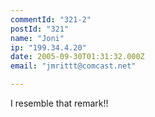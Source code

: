 ```yaml
---
commentId: "321-2"
postId: "321"
name: "Joni"
ip: "199.34.4.20"
date: 2005-09-30T01:31:32.000Z
email: "jmrittt@comcast.net"

---
```

<p>I resemble that remark!!</p>